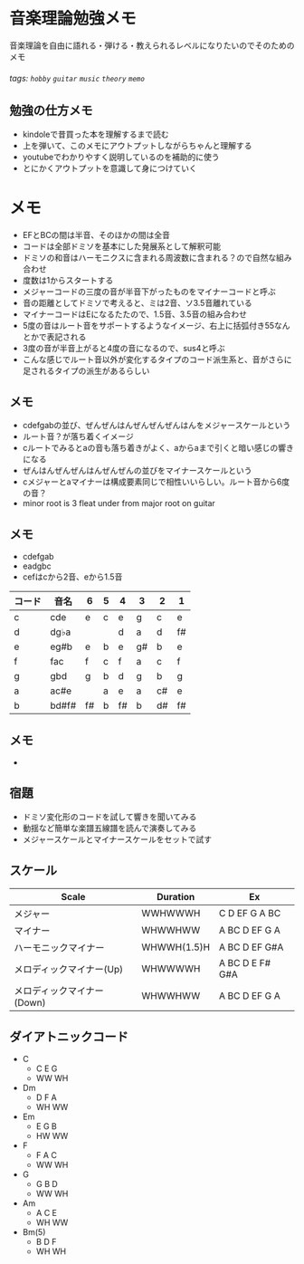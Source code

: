 # 音楽理論勉強メモ
音楽理論を自由に語れる・弾ける・教えられるレベルになりたいのでそのためのメモ

###### tags: `hobby` `guitar` `music` `theory` `memo`

## 勉強の仕方メモ
* kindoleで昔買った本を理解するまで読む
* 上を弾いて、このメモにアウトプットしながらちゃんと理解する
* youtubeでわかりやすく説明しているのを補助的に使う
* とにかくアウトプットを意識して身につけていく

# メモ
* EFとBCの間は半音、そのほかの間は全音
* コードは全部ドミソを基本にした発展系として解釈可能
* ドミソの和音はハーモニクスに含まれる周波数に含まれる？ので自然な組み合わせ
* 度数は1からスタートする
* メジャーコードの三度の音が半音下がったものをマイナーコードと呼ぶ
* 音の距離としてドミソで考えると、ミは2音、ソ3.5音離れている
* マイナーコードはEになるたたので、1.5音、3.5音の組み合わせ
* 5度の音はルート音をサポートするようなイメージ、右上に括弧付き55なんとかで表記される
* 3度の音が半音上がると4度の音になるので、sus4と呼ぶ
* こんな感じでルート音以外が変化するタイプのコード派生系と、音がさらに足されるタイプの派生があるらしい

## メモ
* cdefgabの並び、ぜんぜんはんぜんぜんぜんはんをメジャースケールという
* ルート音？が落ち着くイメージ
* cルートでみるとaの音も落ち着きがよく、aからaまで引くと暗い感じの響きになる
* ぜんはんぜんぜんはんぜんぜんの並びをマイナースケールという
* cメジャーとaマイナーは構成要素同じで相性いいらしい。ルート音から6度の音？
* minor root is 3 fleat under from major root on guitar

## メモ
* cdefgab
* eadgbc
* cefはcから2音、eから1.5音

コード|音名|6|5|4|3|2|1
-|-|-|-|-|-|-|-
c|cde|e|c|e|g|c|e
d|dg♭a|||d|a|d|f#
e|eg#b|e|b|e|g#|b|e
f|fac|f|c|f|a|c|f
g|gbd|g|b|d|g|b|g
a|ac#e||a|e|a|c#|e
b|bd#f#|f#|b|f#|b|d#|f#

## メモ
* 

## 宿題
* ドミソ変化形のコードを試して響きを聞いてみる
* 動揺など簡単な楽譜五線譜を読んで演奏してみる
* メジャースケールとマイナースケールをセットで試す

## スケール
Scale|Duration|Ex
-|-|-
メジャー|WWHWWWH|C D EF G A BC
マイナー|WHWWHWW|A BC D EF G A
ハーモニックマイナー|WHWWH(1.5)H|A BC D EF G#A
メロディックマイナー(Up)|WHWWWWH|A BC D E F# G#A
メロディックマイナー(Down)|WHWWHWW|A BC D EF G A

## ダイアトニックコード

* C
    * C E G
    * WW WH
* Dm
    * D F A
    * WH WW
* Em
    * E G B
    * HW WW
* F
    * F A C
    * WW WH
* G
    * G B D
    * WW WH
* Am
    * A C E
    * WH WW
* Bm(5)
    * B D F
    * WH WH